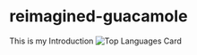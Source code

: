# reimagined-guacamole
This is my Introduction
![Top Languages Card](https://github-readme-stats.vercel.app/api/top-langs/?username=DarkStarStrix)
